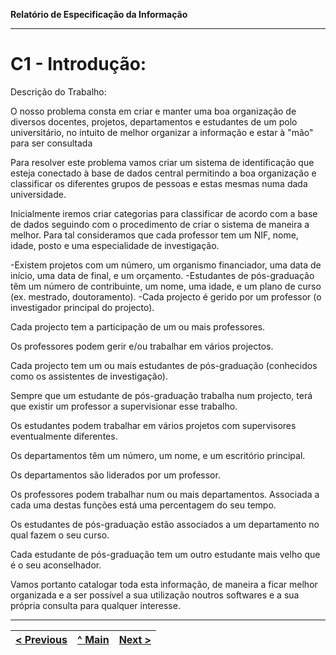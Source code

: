 **Relatório de Especificação da Informação**

<hr>

# C1 - Introdução:

Descrição do Trabalho:

O nosso problema consta em criar e manter uma boa organização de diversos docentes, projetos, departamentos e estudantes de um polo universitário, no intuito de melhor organizar a informação e estar à "mão" para ser consultada  

Para resolver este problema vamos criar um sistema de identificação que esteja conectado à base de dados central permitindo a boa organização e classificar os diferentes grupos de pessoas e estas mesmas numa dada universidade.

Inicialmente iremos criar categorias para classificar de acordo com a base de dados seguindo com o procedimento de criar o sistema de maneira a melhor. Para tal consideramos que cada professor tem um NIF, nome, idade, posto e uma especialidade de investigação.

-Existem projetos com um número, um organismo financiador, uma data de início, uma data de final, e um orçamento.
-Estudantes de pós-graduação têm um número de contribuinte, um nome, uma idade, e um plano de curso (ex. mestrado, doutoramento).
-Cada projecto é gerido por um professor (o investigador principal do projecto).

Cada projecto tem a participação de um ou mais professores.

Os professores podem gerir e/ou trabalhar em vários projectos.

Cada projecto tem um ou mais estudantes de pós-graduação (conhecidos como os assistentes de investigação).

Sempre que um estudante de pós-graduação trabalha num projecto, terá que existir um professor a supervisionar esse trabalho. 

Os estudantes podem trabalhar em vários projetos com supervisores eventualmente diferentes.

Os departamentos têm um número, um nome, e um escritório principal.

Os departamentos são liderados por um professor.

Os professores podem trabalhar num ou mais departamentos. Associada a cada uma destas funções está uma percentagem do seu tempo.

Os estudantes de pós-graduação estão associados a um departamento no qual fazem o seu curso.

Cada estudante de pós-graduação tem um outro estudante mais velho que é o seu aconselhador.

Vamos portanto catalogar toda esta informação, de maneira a ficar melhor organizada e a ser possível a sua utilização noutros softwares e a sua própria consulta para qualquer interesse.

---
[< Previous](rei00.md) | [^ Main](https://github.com/JoseMSoares/TCM22-SIBD-G04) | [Next >](rei02.md)
:--- | :---: | ---: 